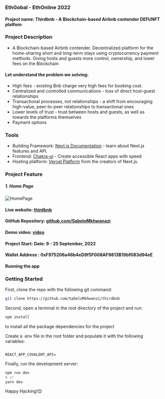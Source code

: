 ### EthGobal - EthOnline 2022

#### Project name: Thirdbnb - A Blockchain-based Airbnb contender DEFI/NFT platfom: 

### Project Description
- A Blockchain-based Airbnb contender. Decentralized platform for the home-sharing short and long-term stays using cryptocurrency payment methods. Giving hosts and guests more control, ownership, and lower fees on the Blockchain

#### Let understand the problem we solving:
- High fees - existing Bnb charge very high fees for booking cost.
- Centralized and controlled communications - loss of direct host-guest relationships
- Transactional processes, not relationships - a shift from encouraging high-value, peer-to-peer relationships to transactional ones
- Lower levels of trust - trust between hosts and guests, as well as towards the platforms themselves
- Payment options

### Tools
- Building Framework: [Next.js Documentation](https://nextjs.org/docs) - learn about Next.js features and API.
- Frontend: [Chakra-ui](https://chakra-ui.com/) - Create accessible React apps with speed
- Hosting platform: [Vercel Platform](https://vercel.com/new?utm_medium=default-template&filter=next.js&utm_source=create-next-app&utm_campaign=create-next-app-readme) from the creators of Next.js.

### Project Feature

##### 1. Home Page

![HomePage]()

#### Live website: [thirdbnb]()

#### GitHub Repository: [github.com/SabeloMkhwanazi](https://github.com/SabeloMkhwanzi/thirdbnb)

#### Demo video: [video]()

#### Project Start: Date: 9 - 25 September, 2022

#### Wallet Address : 0xF975206a46b4eD9f5F008AF9813B19bf083d94eE

#### Running the app

### Getting Started

First, clone the repo with the following git command:

```bash
git clone https://github.com/SabeloMkhwanzi/thirdbnb
```

Second, open a terminal in the root directory of the project and run:

```bash
npm install
```

to install all the package dependencies for the project

Create a .env file in the root folder and populate it with the following variables:

```

REACT_APP_COVALENT_API=

```

Finally, run the development server:

```bash
npm run dev
# or
yarn dev
```

Happy Hacking!😊
